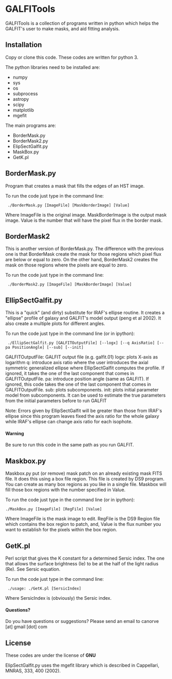 # GALFITools


GALFITools is a collection of
programs written in python which helps
the GALFIT's user to make masks, and aid
fitting analysis.

## Installation

Copy or clone this code. These codes are
written for python 3.

The python libraries need to be installed are:
- numpy
- sys
- os
- subprocess
- astropy
- scipy
- matplotlib
- mgefit

The main programs are:
- BorderMask.py
- BorderMask2.py
- ElipSectGalfit.py
- MaskBox.py
- GetK.pl

## BorderMask.py

Program that creates a mask that fills the
edges of an HST image.

To run the code just type in the command line:
```
 ./BorderMask.py [ImageFile] [MaskBorderImage] [Value]
```
Where ImageFile is the original image. MaskBorderImage is the
output mask image. Value is the number that will have the
pixel flux in the border mask.



## BorderMask2

This is another version of BorderMask.py. The difference
with the previous one is that BorderMask create the mask for those
regions which pixel flux are below or equal to zero.
On the other hand, BorderMask2 creates the mask on those
regions where the pixels are equal to zero.

To run the code just type in the command line:
```
 ./BorderMask2.py [ImageFile] [MaskBorderImage] [Value]
```

## EllipSectGalfit.py

This is a "quick" (and dirty) substitute for IRAF's ellipse
routine. It creates a "ellipse" profile of galaxy
and GALFIT's model output (peng et al 2002). It also create a
multiple plots for different angles.  

To run the code just type in the command line (or in ipython):

```
 ./EllipSectGalfit.py [GALFITOutputFile] [--logx] [--q AxisRatio] [--pa PositionAngle] [--sub] [--init]
 ```

GALFITOutputFile: GALFIT output file  (e.g. galfit.01)
logx: plots X-axis as logarithm
q: introduce axis ratio  where the user introduces the axial symmetric generalized
ellipse where EllipSectGalfit computes the profile. If ignored,
it takes the one of the last component that comes in GALFITOutputFile.
pa: introduce position angle (same as GALFIT).  If ignored,
this code takes the one of the last component that comes in GALFITOutputFile.
sub: plots subcomponents.
init: plots initial parameter model from subcomponents. It can be used
to estimate the true parameters from the initial parameters before to run GALFIT


Note: Errors given by EllipSectGalfit will be greater
than those from IRAF's ellipse since this program leaves fixed
the axis ratio for the whole galaxy while IRAF's ellipse
can change axis ratio for each isophote.


#### Warning
Be sure to run this code in the same path as you run GALFIT.


## Maskbox.py

Maskbox.py put (or remove) mask patch on
an already existing mask FITS file. It does this
using a box file region. This file is
created by DS9 program. You can create as many
box regions as you like in a single file. Maskbox will fill
those box regions with the number specified in Value.   

To run the code just type in the command line (or in ipython):

```
./MaskBox.py [ImageFile] [RegFile] [Value]
```
Where ImageFile is the mask image to edit. RegFile
is the DS9 Region file which contains the box region
to patch, and, Value is the flux number you want to
establish for the pixels within the box region.



## GetK.pl

Perl script that gives the K constant for a
determined Sersic index. The one that allows the surface
brightness (Ie) to be at the half of the light radius (Re).
See Sersic equation.

To run the code just type in the command line:
```
 ./usage: ./GetK.pl [SersicIndex]
```
Where SersicIndex is (obviously) the Sersic index.




#### Questions?
Do you have questions or suggestions?
Please send an email to canorve [at] gmail [dot] com

## License
These codes are under the license of **GNU**

ElipSectGalfit.py uses the mgefit library which is
described in Cappellari, MNRAS, 333, 400 (2002).
